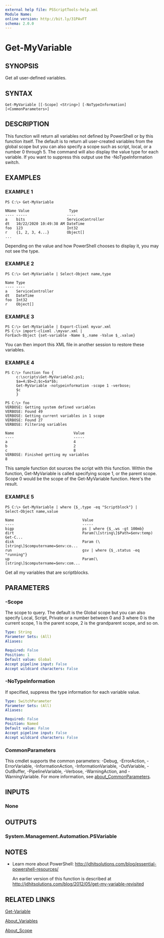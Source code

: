 ```yaml
---
external help file: PSScriptTools-help.xml
Module Name:
online version: http://bit.ly/31PAvFT
schema: 2.0.0
---
```


# Get-MyVariable

## SYNOPSIS
Get all user-defined variables.

## SYNTAX

```
Get-MyVariable [[-Scope] <String>] [-NoTypeInformation] [<CommonParameters>]
```

## DESCRIPTION
This function will return all variables not defined by PowerShell or by this function itself.
The default is to return all user-created variables from the global scope but you can also specify a scope such as script, local, or a number 0 through 5.
The command will also display the value type for each variable.
If you want to suppress this output use the -NoTypeInformation switch.

## EXAMPLES

### EXAMPLE 1
```
PS C:\> Get-MyVariable

NName Value                  Type
---- -----                  ----
a    bits                   ServiceController
dt   10/22/2020 10:49:38 AM DateTime
foo  123                    Int32
r    {1, 2, 3, 4...}        Object[]
...
```

Depending on the value and how PowerShell chooses to display it, you may not see the type.

### EXAMPLE 2
```
PS C:\> Get-MyVariable | Select-Object name,type

Name Type
---- ----
a    ServiceController
dt   DateTime
foo  Int32
r    Object[]
```

### EXAMPLE 3
```
PS C:\> Get-MyVariable | Export-Clixml myvar.xml
PS C:\> import-clixml .\myvar.xml |
ForEach-Object {set-variable -Name $_.name -Value $_.value}
```

You can then import this XML file in another session to restore these variables.

### EXAMPLE 4
```
PS C:\> function foo {
     c:\scripts\Get-MyVariable2.ps1;
     $a=4;$b=2;$c=$a*$b;
     Get-MyVariable -notypeinformation -scope 1 -verbose;
     $c
     }

PS C:\> foo
VERBOSE: Getting system defined variables
VERBOSE: Found 49
VERBOSE: Getting current variables in 1 scope
VERBOSE: Found 27
VERBOSE: Filtering variables

Name                           Value
----                           -----
a                              4
b                              2
c                              8
VERBOSE: Finished getting my variables
8
```

This sample function dot sources the script with this function.
Within the function, Get-MyVariable is called specifying scope 1, or the parent scope.
Scope 0 would be the scope of the Get-MyVariable function.
Here's the result.

### EXAMPLE 5
```
PS C:\> Get-MyVariable | where {$_.type -eq "Scriptblock"} |
Select-Object name,value

Name                               Value
----                               -----
bigp                               ps | where {$_.ws -gt 100mb}
dirt                               Param(\[string\]$Path=$env:temp) Get-C...
disk                               Param (\[string\]$computername=$env:co...
run                                gsv | where {$_.status -eq "running"}
up                                 Param(\[string\]$computername=$env:com...
```

Get all my variables that are scriptblocks.

## PARAMETERS

### -Scope
The scope to query.
The default is the Global scope but you can also specify Local, Script, Private or a number between 0 and 3 where 0 is the current scope, 1 is the parent scope, 2 is the grandparent scope, and so on.

```yaml
Type: String
Parameter Sets: (All)
Aliases:

Required: False
Position: 1
Default value: Global
Accept pipeline input: False
Accept wildcard characters: False
```

### -NoTypeInformation
If specified, suppress the type information for each variable value.

```yaml
Type: SwitchParameter
Parameter Sets: (All)
Aliases:

Required: False
Position: Named
Default value: False
Accept pipeline input: False
Accept wildcard characters: False
```

### CommonParameters
This cmdlet supports the common parameters: -Debug, -ErrorAction, -ErrorVariable, -InformationAction, -InformationVariable, -OutVariable, -OutBuffer, -PipelineVariable, -Verbose, -WarningAction, and -WarningVariable. For more information, see [about_CommonParameters](http://go.microsoft.com/fwlink/?LinkID=113216).

## INPUTS

### None
## OUTPUTS

### System.Management.Automation.PSVariable
## NOTES
* Learn more about PowerShell: http://jdhitsolutions.com/blog/essential-powershell-resources/

  An earlier version of this function is described at http://jdhitsolutions.com/blog/2012/05/get-my-variable-revisited

## RELATED LINKS

[Get-Variable]()

[About_Variables]()

[About_Scope]()

